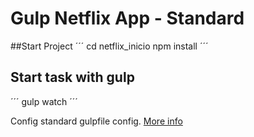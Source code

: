 # Gulp Netflix App - Standard

##Start Project
´´´
cd netflix_inicio
npm install
´´´

## Start task with gulp
´´´
gulp watch
´´´






Config standard gulpfile config.
[More info](https://www.toptal.com/javascript/optimize-js-and-css-with-gulp)
